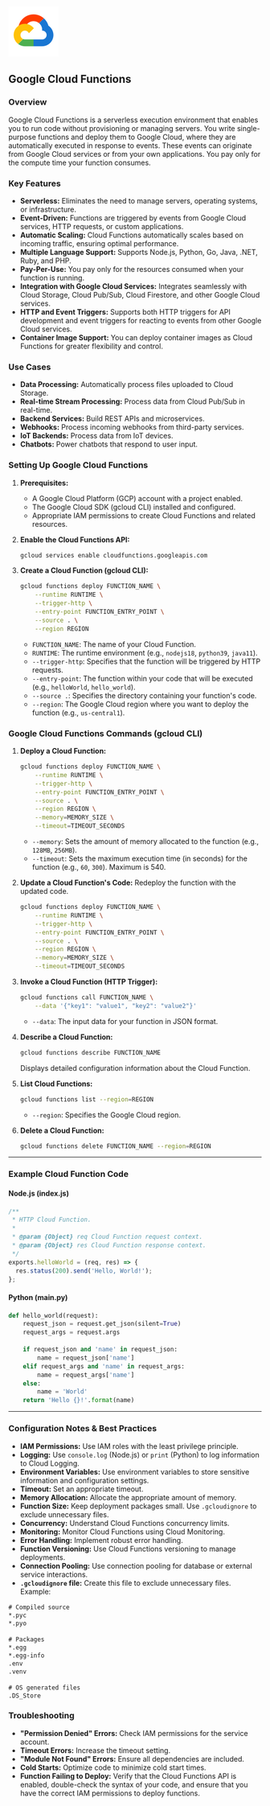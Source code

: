 ![GCP](assets/image.png)

## Google Cloud Functions

### **Overview**

Google Cloud Functions is a serverless execution environment that enables you to run code without provisioning or managing servers. You write single-purpose functions and deploy them to Google Cloud, where they are automatically executed in response to events. These events can originate from Google Cloud services or from your own applications. You pay only for the compute time your function consumes.

### **Key Features**

*   **Serverless:** Eliminates the need to manage servers, operating systems, or infrastructure.
*   **Event-Driven:** Functions are triggered by events from Google Cloud services, HTTP requests, or custom applications.
*   **Automatic Scaling:** Cloud Functions automatically scales based on incoming traffic, ensuring optimal performance.
*   **Multiple Language Support:** Supports Node.js, Python, Go, Java, .NET, Ruby, and PHP.
*   **Pay-Per-Use:** You pay only for the resources consumed when your function is running.
*   **Integration with Google Cloud Services:** Integrates seamlessly with Cloud Storage, Cloud Pub/Sub, Cloud Firestore, and other Google Cloud services.
*   **HTTP and Event Triggers:** Supports both HTTP triggers for API development and event triggers for reacting to events from other Google Cloud services.
*   **Container Image Support:** You can deploy container images as Cloud Functions for greater flexibility and control.

### **Use Cases**

*   **Data Processing:** Automatically process files uploaded to Cloud Storage.
*   **Real-time Stream Processing:** Process data from Cloud Pub/Sub in real-time.
*   **Backend Services:** Build REST APIs and microservices.
*   **Webhooks:** Process incoming webhooks from third-party services.
*   **IoT Backends:** Process data from IoT devices.
*   **Chatbots:** Power chatbots that respond to user input.

### **Setting Up Google Cloud Functions**

1.  **Prerequisites:**
    *   A Google Cloud Platform (GCP) account with a project enabled.
    *   The Google Cloud SDK (gcloud CLI) installed and configured.
    *   Appropriate IAM permissions to create Cloud Functions and related resources.

2.  **Enable the Cloud Functions API:**

    ```bash
    gcloud services enable cloudfunctions.googleapis.com
    ```

3.  **Create a Cloud Function (gcloud CLI):**

    ```bash
    gcloud functions deploy FUNCTION_NAME \
        --runtime RUNTIME \
        --trigger-http \
        --entry-point FUNCTION_ENTRY_POINT \
        --source . \
        --region REGION
    ```

    *   `FUNCTION_NAME`: The name of your Cloud Function.
    *   `RUNTIME`: The runtime environment (e.g., `nodejs18`, `python39`, `java11`).
    *   `--trigger-http`: Specifies that the function will be triggered by HTTP requests.
    *   `--entry-point`: The function within your code that will be executed (e.g., `helloWorld`, `hello_world`).
    *   `--source .`: Specifies the directory containing your function's code.
    *   `--region`: The Google Cloud region where you want to deploy the function (e.g., `us-central1`).



### **Google Cloud Functions Commands (gcloud CLI)**

1.  **Deploy a Cloud Function:**

    ```bash
    gcloud functions deploy FUNCTION_NAME \
        --runtime RUNTIME \
        --trigger-http \
        --entry-point FUNCTION_ENTRY_POINT \
        --source . \
        --region REGION \
        --memory=MEMORY_SIZE \
        --timeout=TIMEOUT_SECONDS
    ```

    *   `--memory`: Sets the amount of memory allocated to the function (e.g., `128MB`, `256MB`).
    *   `--timeout`: Sets the maximum execution time (in seconds) for the function (e.g., `60`, `300`). Maximum is 540.

2.  **Update a Cloud Function's Code:** Redeploy the function with the updated code.

    ```bash
    gcloud functions deploy FUNCTION_NAME \
        --runtime RUNTIME \
        --trigger-http \
        --entry-point FUNCTION_ENTRY_POINT \
        --source . \
        --region REGION \
        --memory=MEMORY_SIZE \
        --timeout=TIMEOUT_SECONDS
    ```

3.  **Invoke a Cloud Function (HTTP Trigger):**

    ```bash
    gcloud functions call FUNCTION_NAME \
        --data '{"key1": "value1", "key2": "value2"}'
    ```

    *   `--data`: The input data for your function in JSON format.

4.  **Describe a Cloud Function:**

    ```bash
    gcloud functions describe FUNCTION_NAME
    ```

    Displays detailed configuration information about the Cloud Function.

5.  **List Cloud Functions:**

    ```bash
    gcloud functions list --region=REGION
    ```

    *   `--region`: Specifies the Google Cloud region.

6.  **Delete a Cloud Function:**

    ```bash
    gcloud functions delete FUNCTION_NAME --region=REGION
    ```

---

### **Example Cloud Function Code**

#### Node.js (index.js)

```javascript
/**
 * HTTP Cloud Function.
 *
 * @param {Object} req Cloud Function request context.
 * @param {Object} res Cloud Function response context.
 */
exports.helloWorld = (req, res) => {
  res.status(200).send('Hello, World!');
};
```

#### Python (main.py)

```python
def hello_world(request):
    request_json = request.get_json(silent=True)
    request_args = request.args

    if request_json and 'name' in request_json:
        name = request_json['name']
    elif request_args and 'name' in request_args:
        name = request_args['name']
    else:
        name = 'World'
    return 'Hello {}!'.format(name)
```

---

### **Configuration Notes & Best Practices**

*   **IAM Permissions:** Use IAM roles with the least privilege principle.
*   **Logging:** Use `console.log` (Node.js) or `print` (Python) to log information to Cloud Logging.
*   **Environment Variables:** Use environment variables to store sensitive information and configuration settings.
*   **Timeout:** Set an appropriate timeout.
*   **Memory Allocation:** Allocate the appropriate amount of memory.
*   **Function Size:** Keep deployment packages small. Use `.gcloudignore` to exclude unnecessary files.
*   **Concurrency:** Understand Cloud Functions concurrency limits.
*   **Monitoring:** Monitor Cloud Functions using Cloud Monitoring.
*   **Error Handling:** Implement robust error handling.
*   **Function Versioning:** Use Cloud Functions versioning to manage deployments.
*   **Connection Pooling:** Use connection pooling for database or external service interactions.
*   **`.gcloudignore` file:** Create this file to exclude unnecessary files. Example:

```
# Compiled source
*.pyc
*.pyo

# Packages
*.egg
*.egg-info
.env
.venv

# OS generated files
.DS_Store
```

### **Troubleshooting**

*   **"Permission Denied" Errors:** Check IAM permissions for the service account.
*   **Timeout Errors:** Increase the timeout setting.
*   **"Module Not Found" Errors:** Ensure all dependencies are included.
*   **Cold Starts:** Optimize code to minimize cold start times.
*    **Function Failing to Deploy:** Verify that the Cloud Functions API is enabled, double-check the syntax of your code, and ensure that you have the correct IAM permissions to deploy functions.

